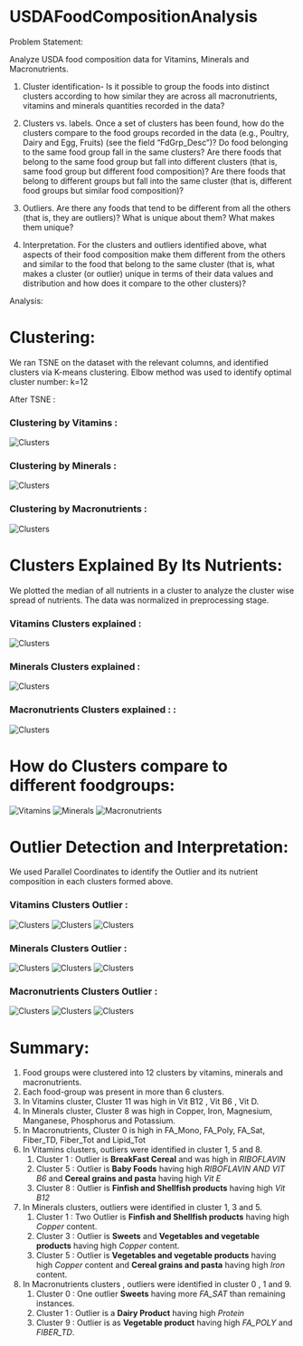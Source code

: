 # USDAFoodCompositionAnalysis

 
Problem Statement:

Analyze USDA food composition data for Vitamins, Minerals and Macronutrients.

1. Cluster identification- Is it possible to group the foods into distinct clusters according to how similar they are across all macronutrients, vitamins and minerals quantities recorded in the data?


2. Clusters vs. labels. Once a set of clusters has been found, how do the clusters compare to the food groups recorded in the data (e.g., Poultry, Dairy and Egg, Fruits) (see the field “FdGrp_Desc”)?
Do food belonging to the same food group fall in the same clusters?
Are there foods that belong to the same food group but fall into different clusters (that is, same food group but different food composition)?
Are there foods that belong to different groups but fall into the same cluster (that is, different food groups but similar food composition)?

3. Outliers. Are there any foods that tend to be different from all the others (that is, they are outliers)? What is unique about them? What makes them unique?


4. Interpretation. For the clusters and outliers identified above, what aspects of their food composition make them different from the others and similar to the food that belong to the same cluster (that is, what makes a cluster (or outlier) unique in terms of their data values and distribution and how does it compare to the other clusters)?



Analysis:


# Clustering:

We ran TSNE on the dataset with the relevant columns, and identified clusters via K-means clustering. Elbow method was used to identify optimal cluster number: k=12

After TSNE :

### Clustering by Vitamins :

![Clusters](/images/visualization-106.png)

### Clustering by Minerals :

![Clusters](/images/visualization-113.png)

### Clustering by Macronutrients :

![Clusters](/images/visualization-120.png)



# Clusters Explained By Its Nutrients:

We plotted the median of all nutrients in a cluster to analyze the cluster wise spread of nutrients. The data was normalized in preprocessing stage.


### Vitamins Clusters explained :

![Clusters](/images/visualization-108.png)

### Minerals Clusters explained :

![Clusters](/images/visualization-115.png)

### Macronutrients Clusters explained : :

![Clusters](/images/visualization-122.png)



# How do Clusters compare to different foodgroups:

![Vitamins](/images/visualization-107.png) ![Minerals](/images/visualization-114.png) ![Macronutrients](/images/visualization-121.png)


# Outlier Detection and Interpretation:

We used Parallel Coordinates to identify the Outlier and its nutrient composition in each clusters formed above.


### Vitamins Clusters Outlier :

![Clusters](/images/visualization-109.png)
![Clusters](/images/visualization-110.png)
![Clusters](/images/visualization-111.png)


### Minerals Clusters Outlier :

![Clusters](/images/visualization-116.png)
![Clusters](/images/visualization-117.png)
![Clusters](/images/visualization-118.png)


### Macronutrients Clusters Outlier :

![Clusters](/images/visualization-123.png)
![Clusters](/images/visualization-124.png)
![Clusters](/images/visualization-125.png)



# Summary:

1. Food groups were clustered into 12 clusters by vitamins, minerals and macronutrients.
2. Each food-group was present in more than 6 clusters.
3. In Vitamins cluster, Cluster 11 was high in Vit B12 , Vit B6 , Vit D.
4. In Minerals cluster, Cluster 8 was high in Copper, Iron, Magnesium, Manganese, Phosphorus and Potassium.
5. In Macronutrients, Cluster 0 is high in FA_Mono, FA_Poly, FA_Sat, Fiber_TD, Fiber_Tot and Lipid_Tot
6. In Vitamins clusters, outliers were identified in cluster 1, 5 and 8.
   1. Cluster 1 : Outlier is **BreakFast Cereal** and was high in *RIBOFLAVIN*
   2. Cluster 5 : Outlier is **Baby Foods** having high *RIBOFLAVIN AND VIT B6* and **Cereal grains and pasta** having high *Vit E*
   3. Cluster 8 : Outlier is **Finfish and Shellfish products** having high *Vit B12*
7. In Minerals clusters, outliers were identified in cluster 1, 3 and 5.
   1. Cluster 1 : Two Outlier is **Finfish and Shellfish products** having high *Copper* content.
   2. Cluster 3 : Outlier is **Sweets** and **Vegetables and vegetable products** having high *Copper* content.
   3. Cluster 5 : Outlier is **Vegetables and vegetable products** having high *Copper* content and **Cereal grains and pasta** having high *Iron* content.
8. In Macronutrients clusters , outliers were identified in cluster 0 , 1 and 9.
   1. Cluster 0 : One outlier **Sweets** having more *FA_SAT* than remaining instances.
   2. Cluster 1 : Outlier is a **Dairy Product** having high *Protein*
   3. Cluster 9 : Outlier is as **Vegetable product** having high *FA_POLY* and *FIBER_TD*.







